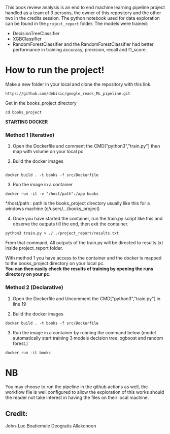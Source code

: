This book review analysis is an end to end machine learning pipeline project handled as a team of 3 persons, the owner of this repository and the other two in the credits session. The python notebook used for data exploration can be found in the `project_report` folder. The models were trained:
- DecisionTreeClassifier
- XGBClassifier
- RandomForestClassifier
and the RandomForestClassifier had better performance in training accuracy, precision, recall and f1_score.

# How to run the project!

Make a new folder in your local and clone the repository with this link.

```
https://github.com/debisic/google_reads_ML_pipeline.git
```
Get in the books_project directory

```
cd books_project

```

**STARTING DOCKER**

### Method 1 (Iterative)

1. Open the Dockerfile and comment the CMD["python3","train.py"] then map with volume on your local pc

2. Build the docker images
```

docker build . -t books -f src/Dockerfile

```
3. Run the image in a container

```
docker run -it -v "/host/path":/app books

```

*/host/path : path is the books_project directory usually like this for a windows machine (c/users/.../books_project)<br>

4. Once you have started the container, run the train.py script like this and observe the outputs till the end, then exit the container.


```
python3 train.py > ./../project_report/results.txt

```
From that command, All outputs of the train.py will be directed to results.txt inside project_report folder.

With method 1 you have access to the container and the docker is mapped to the books_project directory on your local pc.<br>
**You can then easily check the results of training by opening the runs directory on your pc**.

### Method 2 (Declarative)
1. Open the Dockerfile and Uncomment the CMD["python3","train.py"] in line 19

2. Build the docker images

```
docker build . -t books -f src/Dockerfile

```
3. Run the image in a container by running the command below (model automatically start training 3 models decision tree, xgboost and random forest.)

```
docker run -it books 

```
# NB
You may choose to run the pipeline in the github actions as well, the workflow file is well configured to allow the exploration of this works should the reader not take interest in having the files on their local machine.
## Credit:
John-Luc Boatiemele
Deogratis Allakonoon